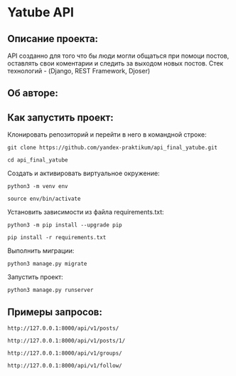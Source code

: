 # Yatube API

## Описание проекта:
API созданно для того что бы люди могли общаться при помоци постов, оставлять свои коментарии и следить за выходом новых постов.
Стек технологий - (Django, REST Framework, Djoser)

## Об авторе:


## Как запустить проект:

Клонировать репозиторий и перейти в него в командной строке:

```
git clone https://github.com/yandex-praktikum/api_final_yatube.git
```

```
cd api_final_yatube
```

Cоздать и активировать виртуальное окружение:

```
python3 -m venv env
```

```
source env/bin/activate
```

Установить зависимости из файла requirements.txt:

```
python3 -m pip install --upgrade pip
```

```
pip install -r requirements.txt
```

Выполнить миграции:

```
python3 manage.py migrate
```

Запустить проект:

```
python3 manage.py runserver
```
## Примеры запросов:

```
http://127.0.0.1:8000/api/v1/posts/
```
```
http://127.0.0.1:8000/api/v1/posts/1/
```
```
http://127.0.0.1:8000/api/v1/groups/
```
```
http://127.0.0.1:8000/api/v1/follow/
```